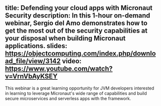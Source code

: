title: Defending your cloud apps with Micronaut Security
description: In this 1-hour on-demand webinar, Sergio del Amo demonstrates how to get the most out of the security capabilities at your disposal when building Micronaut applications.
slides: https://objectcomputing.com/index.php/download_file/view/3142
video: https://www.youtube.com/watch?v=VrnVbAyKSEY
---
This webinar is a great learning opportunity for JVM developers interested in learning to leverage Micronaut's wide range of capabilities and build secure microservices and serverless apps with the framework.

             
 